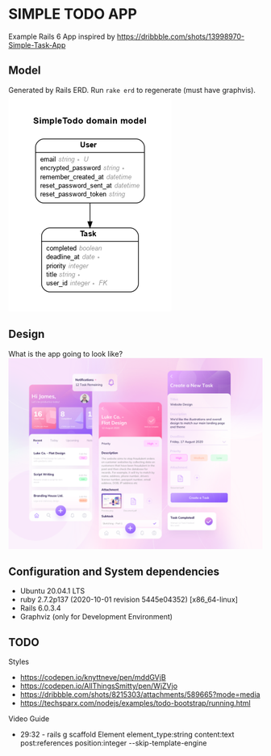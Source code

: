 # SIMPLE TODO APP
Example Rails 6 App inspired by https://dribbble.com/shots/13998970-Simple-Task-App

## Model
Generated by Rails ERD. Run `rake erd` to regenerate (must have graphvis).
![](/erd.png)

## Design
What is the app going to look like?
![](/demo.png)

## Configuration and System dependencies
- Ubuntu 20.04.1 LTS
- ruby 2.7.2p137 (2020-10-01 revision 5445e04352) [x86_64-linux]
- Rails 6.0.3.4
- Graphviz (only for Development Environment)

## TODO

Styles 
 - https://codepen.io/knyttneve/pen/mddGVjB
 - https://codepen.io/AllThingsSmitty/pen/WjZVjo
 - https://dribbble.com/shots/8215303/attachments/589665?mode=media
 - https://techsparx.com/nodejs/examples/todo-bootstrap/running.html

Video Guide
 - 29:32 - rails g scaffold Element element_type:string content:text post:references position:integer --skip-template-engine